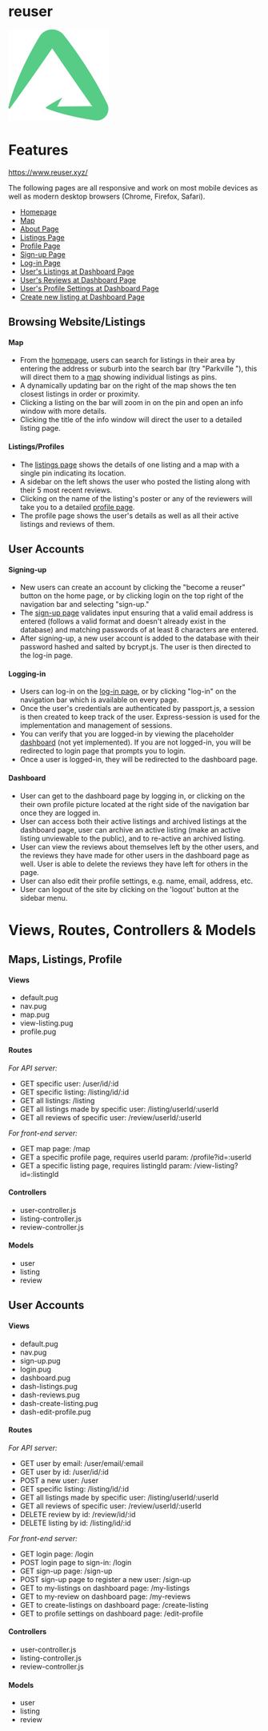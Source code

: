# reuser

![reuser logo](public/images/others/reuser-logo-green-small.png)

# Features

https://www.reuser.xyz/

The following pages are all responsive and work on most mobile devices as well as modern desktop browsers (Chrome, Firefox, Safari).
- [Homepage](https://www.reuser.xyz/)
- [Map](https://www.reuser.xyz/map)
- [About Page](https://www.reuser.xyz/about)
- [Listings Page](https://www.reuser.xyz/view-listing?id=5cbc59742a14973148d13862)
- [Profile Page](https://www.reuser.xyz/profile?id=5cbc59652a14973148d1384a)
- [Sign-up Page](https://www.reuser.xyz/sign-up)
- [Log-in Page](https://www.reuser.xyz/login)
- [User's Listings at Dashboard Page](https://www.reuser.xyz/my-listings)
- [User's Reviews at Dashboard Page](https://www.reuser.xyz/my-reviews)
- [User's Profile Settings at Dashboard Page](https://www.reuser.xyz/edit-profile)
- [Create new listing at Dashboard Page](https://www.reuser.xyz/create-listing)



## Browsing Website/Listings

#### Map
- From the [homepage](https://www.reuser.xyz/), users can search for listings in their area by entering the address or suburb into the search bar (try "Parkville "), this will direct them to a [map](https://www.reuser.xyz/map) showing individual listings as pins.
- A dynamically updating bar on the right of the map shows the ten closest listings in order or proximity.
- Clicking a listing on the bar will zoom in on the pin and open an info window with more details.
- Clicking the title of the info window will direct the user to a detailed listing page.

#### Listings/Profiles
- The [listings page](https://www.reuser.xyz/view-listing?id=5cbc59742a14973148d13862) shows the details of one listing and a map with a single pin indicating its location.
- A sidebar on the left shows the user who posted the listing along with their 5 most recent reviews.
- Clicking on the name of the listing's poster or any of the reviewers will take you to a detailed [profile page](https://www.reuser.xyz/profile?id=5cbc59652a14973148d1384a).
- The profile page shows the user's details as well as all their active listings and reviews of them.

## User Accounts

#### Signing-up
- New users can create an account by clicking the "become a reuser" button on the home page, or by clicking login on the top right of the navigation bar and selecting "sign-up."
- The [sign-up page](https://www.reuser.xyz/sign-up) validates input ensuring that a valid email address is entered (follows a valid format and doesn't already exist in the database) and matching passwords of at least 8 characters are entered.
- After signing-up, a new user account is added to the database with their password hashed and salted by bcrypt.js. The user is then directed to the log-in page.

#### Logging-in
- Users can log-in on the [log-in page](https://www.reuser.xyz/login), or by clicking "log-in" on the navigation bar which is available on every page.
- Once the user's credentials are authenticated by passport.js, a session is then created to keep track of the user. Express-session is used for the implementation and management of sessions.
- You can verify that you are logged-in by viewing the placeholder [dashboard](https://www.reuser.xyz/dashboard) (not yet implemented). If you are not logged-in, you will be redirected to login page that prompts you to login.
- Once a user is logged-in, they will be redirected to the dashboard page.

#### Dashboard
- User can get to the dashboard page by logging in, or clicking on the their own profile picture located at the right side of the navigation bar once they are logged in.
- User can access both their active listings and archived listings at the dashboard page, user can archive an active listing (make an active listing unviewable to the public), and to re-active an archived listing.
- User can view the reviews about themselves left by the other users, and the reviews they have made for other users in the dashboard page as well. User is able to delete the reviews they have left for others in the page.
- User can also edit their profile settings, e.g. name, email, address, etc.
- User can logout of the site by clicking on the 'logout' button at the sidebar menu.


# Views, Routes, Controllers & Models

## Maps, Listings, Profile

#### Views

- default.pug
- nav.pug
- map.pug
- view-listing.pug
- profile.pug

#### Routes

*For API server:*
- GET specific user: /user/id/:id
- GET specific listing: /listing/id/:id
- GET all listings: /listing
- GET all listings made by specific user: /listing/userId/:userId
- GET all reviews of specific user: /review/userId/:userId

*For front-end server:*
- GET map page: /map
- GET a specific profile page, requires userId param: /profile?id=:userId
- GET a specific listing page, requires listingId param: /view-listing?id=:listingId

#### Controllers
- user-controller.js
- listing-controller.js
- review-controller.js

#### Models

- user
- listing
- review

## User Accounts

#### Views

- default.pug
- nav.pug
- sign-up.pug
- login.pug
- dashboard.pug
- dash-listings.pug
- dash-reviews.pug
- dash-create-listing.pug
- dash-edit-profile.pug

#### Routes

*For API server:*
- GET user by email: /user/email/:email
- GET user by id: /user/id/:id
- POST a new user: /user
- GET specific listing: /listing/id/:id
- GET all listings made by specific user: /listing/userId/:userId
- GET all reviews of specific user: /review/userId/:userId
- DELETE review by id: /review/id/:id
- DELETE listing by id: /listing/id/:id

*For front-end server:*
- GET login page: /login
- POST login page to sign-in: /login
- GET sign-up page: /sign-up
- POST sign-up page to register a new user: /sign-up
- GET to my-listings on dashboard page: /my-listings
- GET to my-review on dashboard page: /my-reviews
- GET to create-listings on dashboard page: /create-listing
- GET to profile settings on dashboard page: /edit-profile

#### Controllers

- user-controller.js
- listing-controller.js
- review-controller.js

#### Models

- user
- listing
- review

